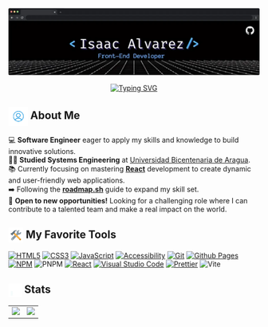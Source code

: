 ![Isaac GitHub Banner](img/github-banner.webp)

<p align="center">
    <a href="https://github.com/isAlvarezDev"><img src="https://readme-typing-svg.demolab.com?font=Anonymous+Pro&weight=700&size=26&duration=4300&pause=450&color=3DACF1&center=true&vCenter=true&width=501&lines=Hello%2C+everyone.+Nice+to+meet+you!;I'm+here+to+learn%2C+share+and+build;Amazing+things+with+you+all;Have+a+good+day!" alt="Typing SVG" /></a>
</p>

<h2>
    <img src="img/greeting.gif" alt="a logo greeting" width="39" align="center"/>
    About Me
</h2>

💻 **Software Engineer** eager to apply my skills and knowledge to build innovative solutions. </br>
👨‍🎓 **Studied Systems Engineering** at [Universidad Bicentenaria de Aragua](https://uba.edu.ve/). </br>
📚 Currently focusing on mastering [**React**](https://react.dev/learn) development to create dynamic and user-friendly web applications. </br>
➡️ Following the [**roadmap.sh**](https://roadmap.sh/frontend) guide to expand my skill set. </br>
💼 **Open to new opportunities!** Looking for a challenging role where I can contribute to a talented team and make a real impact on the world.

<h2>
    <img src="img/tools.gif" alt="tools gif" align="center" width="30"/>
    My Favorite Tools
</h2>

[![HTML5](https://img.shields.io/badge/html5-%23E34F26.svg?style=for-the-badge&logo=html5&logoColor=white)](https://developer.mozilla.org/en-US/docs/Web/HTML)
[![CSS3](https://img.shields.io/badge/css3-%23632CA6.svg?style=for-the-badge&logo=css3&logoColor=white)](https://developer.mozilla.org/en-US/docs/Web/CSS)
[![JavaScript](https://img.shields.io/badge/javascript-%23323330.svg?style=for-the-badge&logo=javascript&logoColor=%23F7DF1E)](https://developer.mozilla.org/en-US/docs/Web/JavaScript)
[![Accessibility](https://img.shields.io/badge/Accessibility-%230170EA.svg?style=for-the-badge&logo=Accessibility&logoColor=white)](https://web.dev/learn/accessibility)
[![Git](https://img.shields.io/badge/git-%23F05033.svg?style=for-the-badge&logo=git&logoColor=white)](https://git-scm.com/)
[![Github Pages](https://img.shields.io/badge/github%20pages-121013?style=for-the-badge&logo=github&logoColor=white)](https://pages.github.com/)
[![NPM](https://img.shields.io/badge/NPM-%23CB3837.svg?style=for-the-badge&logo=npm&logoColor=white)](https://www.npmjs.com/)
![PNPM](https://img.shields.io/badge/pnpm-%234a4a4a.svg?style=for-the-badge&logo=pnpm&logoColor=f69220)
[![React](https://img.shields.io/badge/react-%2320232a.svg?style=for-the-badge&logo=react&logoColor=%2361DAFB)](https://react.dev/)
[![Visual Studio Code](https://img.shields.io/badge/Visual%20Studio%20Code-0078d7.svg?style=for-the-badge&logo=visual-studio-code&logoColor=white)](https://code.visualstudio.com/)
[![Prettier](https://img.shields.io/badge/prettier-%23F7B93E.svg?style=for-the-badge&logo=prettier&logoColor=black)](https://prettier.io/)
![Vite](https://img.shields.io/badge/vite-%23646CFF.svg?style=for-the-badge&logo=vite&logoColor=white)

<h2>
    <img src="img/stats.gif" align="center" width="27" alt="stats gif"/>
    Stats
</h2>

<table>
    <tbody>
        <tr>
            <td>
                <picture>
                    <source
                        srcset="https://github-readme-stats.vercel.app/api?username=isAlvarezDev&show_icons=true&theme=github_dark_dimmed"
                        media="(prefers-color-scheme: dark)"
                    />
                     <source
                        srcset="https://github-readme-stats.vercel.app/api?username=isAlvarezDev&show_icons=true"
                        media="(prefers-color-scheme: light), (prefers-color-scheme: no-preference)"
                    />
                    <img src="https://github-readme-stats.vercel.app/api?username=isAlvarezDev&show_icons=true" />
                </picture>
            </td>
            <td>
                <picture>
                    <source
                        srcset="https://github-readme-stats.vercel.app/api/top-langs/?username=isAlvarezDev&hide=kotlin&layout=compact&theme=github_dark_dimmed"
                        media="(prefers-color-scheme: dark)"
                    />
                     <source
                        srcset="https://github-readme-stats.vercel.app/api/top-langs/?username=isAlvarezDev&hide=kotlin&layout=compact&theme=default"
                        media="(prefers-color-scheme: light), (prefers-color-scheme: no-preference)"
                    />
                    <img src="https://github-readme-stats.vercel.app/api/top-langs/?username=isAlvarezDev&show_icons=true" />
                </picture>
            </td>
        </tr>
    </tbody>
</table>
